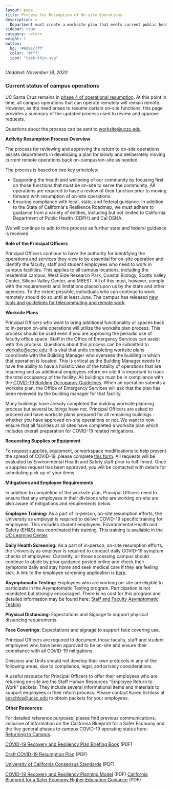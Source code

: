 ```yaml
---
layout: page
title: Process for Resumption of On-site Operations
description: >
  Department must create a worksite plan that meets current public health guidelines.
sidebar: true
category: return
weight: 1
button:
  bg: '#8d91c7ff'
  color: '#fff'
  icon: "task-thin.svg"
---
```

*Updated: November 18, 2020*

### Current status of campus operations

UC Santa Cruz remains in [phase 4 of operational resumption](https://recovery.ucsc.edu/assets/images/resumption-phases.pdf). At this point in time, all campus operations that can operate remotely will remain remote. However, as the need arises to resume certain on-site functions, this page provides a summary of the updated process used to review and approve requests.

Questions about the process can be sent to worksite@ucsc.edu.

**Activity Resumption Process Overview**

The process for reviewing and approving the return to on-site operations assists departments in developing a plan for slowly and deliberately moving current remote operations back on-campus/on-site as needed.

The process is based on two key principles:

- Supporting the health and wellbeing of our community by focusing first on those functions that must be on-site to serve the community. All operations are required to have a review of their function prior to moving forward with resumption of on-site operations.
- Ensuring compliance with local, state, and federal guidance. In addition to the State of California&#39;s Resilience Roadmap, we must adhere to guidance from a variety of entities, including but not limited to California Department of Public Health (CDPH) and Cal OSHA.

We will continue to add to this process as further state and federal guidance is received.

**Role of the Principal Officers**

Principal Officers continue to have the authority for identifying the operations and services they view to be essential for on-site operation and identify the faculty, staff and student employees who need to work in campus facilities. This applies to all campus locations, including the residential campus, West Side Research Park, Coastal Biology, Scotts Valley Center, Silicon Valley Center, and MBEST. All of this must, however, comply with the requirements and limitations placed upon us by the state and other agencies. To the extent possible, individuals who can continue to work remotely should do so until at least June. The campus has released [new tools and guidelines for telecommuting and remote work](https://recovery.ucsc.edu/support-for-employees/).

**Worksite Plans**

Principal Officers who want to bring additional functionality or spaces back to in-person on-site operations will utilize the worksite plan process. This process should be used even if you are approving the periodic use of faculty office space. Staff in the Office of Emergency Services can assist with this process. Questions about this process can be submitted to [worksite@ucsc.edu](mailto:worksite@ucsc.edu). It is vital that units completing worksite plans coordinate with the Building Manager who oversees the building in which that operation is located. This is critical as the Building Manager needs to have the ability to have a holistic view of the totality of operations that are resuming and as additional employees return on-site it is important to track the total occupancy of the facility. All buildings must be in compliance with the [COVID-19 Building Occupancy Guidelines](https://mail.google.com/mail/u/0?ui=2&amp;ik=7192e1bb1f&amp;attid=0.1&amp;permmsgid=msg-f:1682718483188260856&amp;th=175a378b876b9ff8&amp;view=att&amp;disp=inline). When an operation submits a worksite plan, the Office of Emergency Services will ask that the plan has been reviewed by the building manager for that facility.

Many buildings have already completed the building worksite planning process but several buildings have not. Principal Officers are asked to proceed and have worksite plans prepared for all remaining buildings - whether you have approved on-site operations or not. We want to now ensure that all facilities at all sites have completed a worksite plan which includes overall preparation for COVID-19 related mitigations.

**Requesting Supplies or Equipment**

To request supplies, equipment, or workspace modifications to help prevent the spread of COVID-19, please complete [this form](https://docs.google.com/forms/d/e/1FAIpQLSfZWheLtmc7GOAeEz4qh8Dl_mT9v6FaJlYNOSzQdCEJAJe1WQ/viewform). All requests will be evaluated by Environmental Health and Safety staff prior to fulfillment. Once a supplies request has been approved, you will be contacted with details for scheduling pick up of your items.

**Mitigations and Employee Requirements**

In addition to completion of the worksite plan, Principal Officers need to ensure that any employees in their divisions who are working on-site are also aware of mitigations and requirements below.

**Employee Training:** As a part of in-person, on-site resumption efforts, the University as employer is required to deliver COVID-19 specific training for employees.  This includes student employees. Environmental Health and Safety (EH&amp;S) has coordinated this training. This training is available in the [UC Learning Center](https://shr.ucsc.edu/training/learning-center/index.html).

**Daily Health Screening:** As a part of in-person, on-site resumption efforts, the University as employer is required to conduct daily COVID-19 symptom checks of employees. Currently, all those accessing campus should continue to abide by prior guidance posted online and check their symptoms daily and stay home and seek medical care if they are feeling sick. A link to the employee screening application is [here](https://recovery.ucsc.edu/returning-to-campus/checking-for-symptoms/).

**Asymptomatic Testing:** Employees who are working on-site are eligible to participate in the Asymptomatic Testing program. Participation is not mandated but strongly encouraged. There is no cost for this program and detailed information may be found here: [Staff and Faculty Asymptomatic Testing](https://healthcenter.ucsc.edu/services/covid-19/covid19-staff.html)

**Physical Distancing:** Expectations and Signage to support physical distancing requirements.

**Face Coverings:** Expectations and signage to support face covering use.

Principal Officers are required to document those faculty, staff and student employees who have been approved to be on-site and ensure their compliance with all COVID-19 mitigations.

Divisions and Units should not develop their own protocols in any of the following areas, due to compliance, legal, and privacy considerations.

A useful resource for Principal Officers to offer their employees who are returning on-site are the Staff Human Resources &quot;Employee Return to Work&quot; packets. They include several informational items and materials to support employees in their return process. Please contact Karen Schloss at [keschlos@ucsc.edu](mailto:keschlos@ucsc.edu) to obtain packets for your employees.

**Other Resources**

For detailed reference purposes, please find previous communications, inclusive of information on the California Blueprint for a Safer Economy and the five general phases to campus COVID-19 operating status here: [Returning to Campus](https://recovery.ucsc.edu/returning-to-campus/).

[COVID-19 Recovery and Resiliency Plan Briefing Book](https://recovery.ucsc.edu/assets/images/ucsc-recovery-resiliency-briefing-book.pdf) (PDF)

[Draft COVID-19 Resumption Plan](https://recovery.ucsc.edu/assets/images/draft-resumption-plan.pdf) (PDF)

[University of California Consensus Standards](https://recovery.ucsc.edu/assets/images/uc-consent-standard.pdf) (PDF)

[COVID-19 Recovery and Resiliency Planning Model](https://recovery.ucsc.edu/assets/images/recovery-resiliency-model.pdf) (PDF)
[California Blueprint for a Safer Economy Higher Education Guidance](https://files.covid19.ca.gov/pdf/guidance-higher-education--en.pdf) (PDF)
